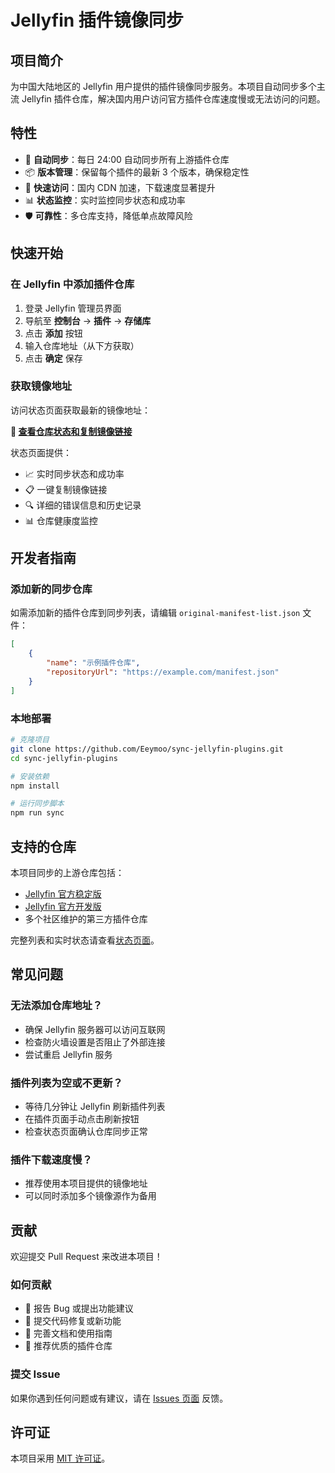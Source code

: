 # Jellyfin 插件镜像同步

## 项目简介

为中国大陆地区的 Jellyfin 用户提供的插件镜像同步服务。本项目自动同步多个主流 Jellyfin 插件仓库，解决国内用户访问官方插件仓库速度慢或无法访问的问题。

## 特性

- 🔄 **自动同步**：每日 24:00 自动同步所有上游插件仓库
- 📦 **版本管理**：保留每个插件的最新 3 个版本，确保稳定性
- 🚀 **快速访问**：国内 CDN 加速，下载速度显著提升
- 📊 **状态监控**：实时监控同步状态和成功率
- 🛡️ **可靠性**：多仓库支持，降低单点故障风险

## 快速开始

### 在 Jellyfin 中添加插件仓库

1. 登录 Jellyfin 管理员界面
2. 导航至 **控制台** → **插件** → **存储库**
3. 点击 **添加** 按钮
4. 输入仓库地址（从下方获取）
5. 点击 **确定** 保存

### 获取镜像地址

访问状态页面获取最新的镜像地址：

**🔗 [查看仓库状态和复制镜像链接](https://jellyfin-cn.eeymoo.com/status.html)**

状态页面提供：
- 📈 实时同步状态和成功率
- 📋 一键复制镜像链接
- 🔍 详细的错误信息和历史记录
- 📊 仓库健康度监控

## 开发者指南

### 添加新的同步仓库

如需添加新的插件仓库到同步列表，请编辑 `original-manifest-list.json` 文件：

```json
[
    {
        "name": "示例插件仓库",
        "repositoryUrl": "https://example.com/manifest.json"
    }
]
```

### 本地部署

```bash
# 克隆项目
git clone https://github.com/Eeymoo/sync-jellyfin-plugins.git
cd sync-jellyfin-plugins

# 安装依赖
npm install

# 运行同步脚本
npm run sync
```

## 支持的仓库

本项目同步的上游仓库包括：
- [Jellyfin 官方稳定版](https://jellyfin.org/docs/general/server/plugins/#official-jellyfin-plugin-repositories)
- [Jellyfin 官方开发版](https://jellyfin.org/docs/general/server/plugins/#official-jellyfin-plugin-repositories)
- 多个社区维护的第三方插件仓库

完整列表和实时状态请查看[状态页面](https://jellyfin-cn.eeymoo.com/status.html)。

## 常见问题

### 无法添加仓库地址？
- 确保 Jellyfin 服务器可以访问互联网
- 检查防火墙设置是否阻止了外部连接
- 尝试重启 Jellyfin 服务

### 插件列表为空或不更新？
- 等待几分钟让 Jellyfin 刷新插件列表
- 在插件页面手动点击刷新按钮
- 检查状态页面确认仓库同步正常

### 插件下载速度慢？
- 推荐使用本项目提供的镜像地址
- 可以同时添加多个镜像源作为备用

## 贡献

欢迎提交 Pull Request 来改进本项目！

### 如何贡献
- 🐛 报告 Bug 或提出功能建议
- 🔧 提交代码修复或新功能
- 📝 完善文档和使用指南
- 🚀 推荐优质的插件仓库

### 提交 Issue
如果你遇到任何问题或有建议，请在 [Issues 页面](https://github.com/Eeymoo/sync-jellyfin-plugins/issues) 反馈。

## 许可证

本项目采用 [MIT 许可证](LICENSE)。
